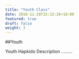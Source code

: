 ```yaml
---
title: "Youth Class"
date: 2018-11-28T15:15:26+10:00
featured: true
draft: false
weight: 3
---
```


##Youth

Youth Hapkido Description .........